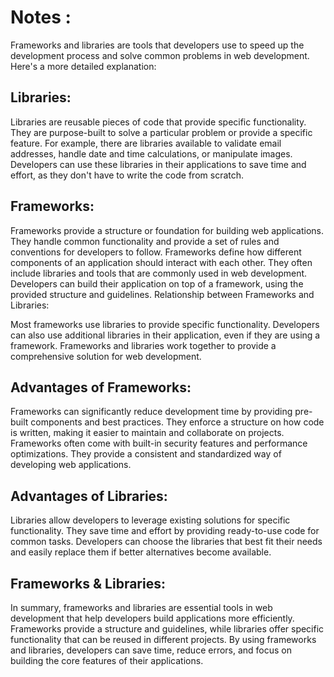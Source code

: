 # Notes :

Frameworks and libraries are tools that developers use to speed up the development process and solve common problems in web development. Here's a more detailed explanation:

## Libraries:
Libraries are reusable pieces of code that provide specific functionality.
They are purpose-built to solve a particular problem or provide a specific feature.
For example, there are libraries available to validate email addresses, handle date and time calculations, or manipulate images.
Developers can use these libraries in their applications to save time and effort, as they don't have to write the code from scratch.

## Frameworks:
Frameworks provide a structure or foundation for building web applications.
They handle common functionality and provide a set of rules and conventions for developers to follow.
Frameworks define how different components of an application should interact with each other.
They often include libraries and tools that are commonly used in web development.
Developers can build their application on top of a framework, using the provided structure and guidelines.
Relationship between Frameworks and Libraries:

Most frameworks use libraries to provide specific functionality.
Developers can also use additional libraries in their application, even if they are using a framework.
Frameworks and libraries work together to provide a comprehensive solution for web development.

## Advantages of Frameworks:

Frameworks can significantly reduce development time by providing pre-built components and best practices.
They enforce a structure on how code is written, making it easier to maintain and collaborate on projects.
Frameworks often come with built-in security features and performance optimizations.
They provide a consistent and standardized way of developing web applications.

## Advantages of Libraries:

Libraries allow developers to leverage existing solutions for specific functionality.
They save time and effort by providing ready-to-use code for common tasks.
Developers can choose the libraries that best fit their needs and easily replace them if better alternatives become available.

## Frameworks & Libraries:

In summary, frameworks and libraries are essential tools in web development that help developers build applications more efficiently. Frameworks provide a structure and guidelines, while libraries offer specific functionality that can be reused in different projects. By using frameworks and libraries, developers can save time, reduce errors, and focus on building the core features of their applications.